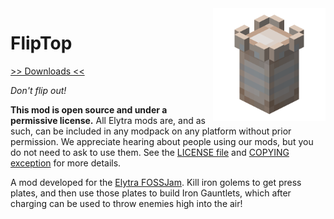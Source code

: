 <img src="/logo.png" align="right" width="180px"/>

# FlipTop

[>> Downloads <<](https://github.com/elytra/FlipTop/releases)

*Don't flip out!*

**This mod is open source and under a permissive license.** All Elytra mods are,
and as such, can be included in any modpack on any platform without prior
permission. We appreciate hearing about people using our mods, but you do not
need to ask to use them. See the [LICENSE file](COPYING.gpl) and [COPYING exception](COPYING) for more details.

A mod developed for the [Elytra FOSSJam](https://itch.io/jam/elytra-fossjam). Kill iron golems to get press plates, and then use those plates to build Iron Gauntlets, which after charging can be used to throw enemies high into the air!
